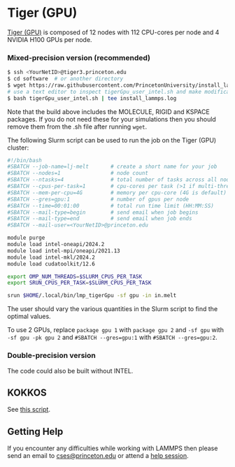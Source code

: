 # Tiger (GPU)

[Tiger (GPU)](https://researchcomputing.princeton.edu/systems/tiger) is composed of 12 nodes with 112 CPU-cores per node and 4 NVIDIA H100 GPUs per node.

### Mixed-precision version (recommended)

```bash
$ ssh <YourNetID>@tiger3.princeton.edu
$ cd software  # or another directory
$ wget https://raw.githubusercontent.com/PrincetonUniversity/install_lammps/master/01_installing/ins/tigergpu/tigerGpu_user_intel.sh
# use a text editor to inspect tigerGpu_user_intel.sh and make modifications if necessary (e.g., add/remove LAMMPS packages)
$ bash tigerGpu_user_intel.sh | tee install_lammps.log
```

Note that the build above includes the MOLECULE, RIGID and KSPACE packages. If you do not need these for your simulations then you should remove them from the .sh file after running `wget`.

The following Slurm script can be used to run the job on the Tiger (GPU) cluster:

```bash
#!/bin/bash
#SBATCH --job-name=lj-melt       # create a short name for your job
#SBATCH --nodes=1                # node count
#SBATCH --ntasks=4               # total number of tasks across all nodes
#SBATCH --cpus-per-task=1        # cpu-cores per task (>1 if multi-threaded tasks)
#SBATCH --mem-per-cpu=4G         # memory per cpu-core (4G is default)
#SBATCH --gres=gpu:1             # number of gpus per node
#SBATCH --time=00:01:00          # total run time limit (HH:MM:SS)
#SBATCH --mail-type=begin        # send email when job begins
#SBATCH --mail-type=end          # send email when job ends
#SBATCH --mail-user=<YourNetID>@princeton.edu

module purge
module load intel-oneapi/2024.2
module load intel-mpi/oneapi/2021.13
module load intel-mkl/2024.2
module load cudatoolkit/12.6

export OMP_NUM_THREADS=$SLURM_CPUS_PER_TASK
export SRUN_CPUS_PER_TASK=$SLURM_CPUS_PER_TASK

srun $HOME/.local/bin/lmp_tigerGpu -sf gpu -in in.melt
```

The user should vary the various quantities in the Slurm script to find the optimal values.

To use 2 GPUs, replace `package gpu 1` with `package gpu 2` and `-sf gpu` with `-sf gpu -pk gpu 2` and `#SBATCH --gres=gpu:1` with `#SBATCH --gres=gpu:2`.

### Double-precision version

The code could also be built without INTEL.

## KOKKOS

See [this script](lammps_kokkos_tigerGpu.sh).

## Getting Help

If you encounter any difficulties while working with LAMMPS then please send an email to <a href="mailto:cses@princeton.edu">cses@princeton.edu</a> or attend a [help session](https://researchcomputing.princeton.edu/support/help-sessions).
